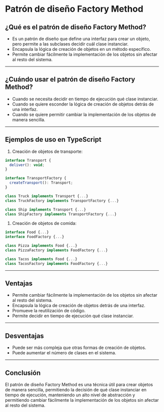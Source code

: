 
# **Patrón de diseño Factory Method**

## **¿Qué es el patrón de diseño Factory Method?**

-   Es un patrón de diseño que define una interfaz para crear un objeto, pero permite a las subclases decidir cuál clase instanciar.
-   Encapsula la lógica de creación de objetos en un método específico.
-   Permite cambiar fácilmente la implementación de los objetos sin afectar al resto del sistema.

----------

## **¿Cuándo usar el patrón de diseño Factory Method?**

-   Cuando se necesita decidir en tiempo de ejecución qué clase instanciar.
-   Cuando se quiere esconder la lógica de creación de objetos detrás de una interfaz.
-   Cuando se quiere permitir cambiar la implementación de los objetos de manera sencilla.

----------

## **Ejemplos de uso en TypeScript**

1.  Creación de objetos de transporte:

```jsx
interface Transport {
  deliver(): void;
}

interface TransportFactory {
  createTransport(): Transport;
}

class Truck implements Transport {...}
class TruckFactory implements TransportFactory {...}

class Ship implements Transport {...}
class ShipFactory implements TransportFactory {...}


```

1.  Creación de objetos de comida:

```jsx
interface Food {...}
interface FoodFactory {...}

class Pizza implements Food {...}
class PizzaFactory implements FoodFactory {...}

class Tacos implements Food {...}
class TacosFactory implements FoodFactory {...}


```

----------

## **Ventajas**

-   Permite cambiar fácilmente la implementación de los objetos sin afectar al resto del sistema.
-   Encapsula la lógica de creación de objetos detrás de una interfaz.
-   Promueve la reutilización de código.
-   Permite decidir en tiempo de ejecución qué clase instanciar.

----------

## **Desventajas**

-   Puede ser más compleja que otras formas de creación de objetos.
-   Puede aumentar el número de clases en el sistema.

----------

## **Conclusión**

El patrón de diseño Factory Method es una técnica útil para crear objetos de manera sencilla, permitiendo la decisión de qué clase instanciar en tiempo de ejecución, manteniendo un alto nivel de abstracción y permitiendo cambiar fácilmente la implementación de los objetos sin afectar al resto del sistema.
